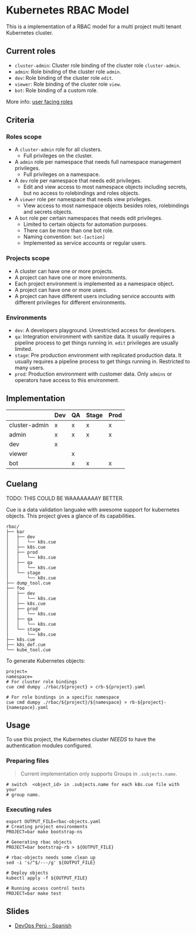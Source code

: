 # Kubernetes RBAC Model

This is a implementation of a RBAC model for a multi project multi tenant Kubernetes cluster.

## Current roles

- `cluster-admin`: Cluster role binding of the cluster role `cluster-admin`.
- `admin`: Role binding of the cluster role `admin`.
- `dev`: Role binding of the cluster role `edit`.
- `viewer`: Role binding of the cluster role `view`.
- `bot`: Role binding of a custom role.

More info: [user facing roles](https://kubernetes.io/docs/reference/access-authn-authz/rbac/#user-facing-roles)

## Criteria

### Roles scope

- A `cluster-admin` role for all clusters.
    - Full privileges on the cluster.
- A `admin` role per namespace that needs full namespace management privileges.
    - Full privileges on a namespace.
- A `dev` role per namespace that needs edit privileges.
    - Edit and view access to most namespace objects including secrets, but no
    access to rolebindings and roles objects.
- A `viewer` role per namespace that needs view privileges.
    - View access to most namespace objects besides roles, rolebindings and secrets objects.
- A `bot` role per certain namespaces that needs edit privileges.
    - Limited to certain objects for automation purposes.
    - There can be more than one bot role.
    - Naming convention: `bot-[action]`
    - Implemented as service accounts or regular users.

### Projects scope

- A cluster can have one or more projects.
- A project can have one or more environments.
- Each project environment is implemented as a namespace object.
- A project can have one or more users. 
- A project can have different users including service accounts with different 
privileges for different environments.

### Environments
- `dev`: A developers playground. Unrestricted access for developers.
- `qa`: Integration environment with sanitize data. It usually requires a pipeline 
process to get things running in. `edit` privileges are usually limited.
- `stage`: Pre production environment with replicated production data. It usually 
requires a pipeline process to get things running in. Restricted to many users.
- `prod`: Production environment with customer data. Only `admins` or operators have 
access to this environment.

## Implementation

|  | Dev | QA | Stage | Prod |
|-|-|-|-|-|
| cluster-admin | x | x | x | x |
| admin | x | x | x | x |
| dev | x |  |  |  |
| viewer |  | x |  |  |
| bot |  | x | x | x |


## Cuelang


TODO: THIS COULD BE WAAAAAAAAY BETTER.

Cue is a data validation languake with awesome support for kubernetes objects. 
This project gives a glance of its capabilities.

    rbac/
    ├── bar
    │   ├── dev
    │   │   └── k8s.cue
    │   ├── k8s.cue
    │   ├── prod
    │   │   └── k8s.cue
    │   ├── qa
    │   │   └── k8s.cue
    │   └── stage
    │       └── k8s.cue
    ├── dump_tool.cue
    ├── foo
    │   ├── dev
    │   │   └── k8s.cue
    │   ├── k8s.cue
    │   ├── prod
    │   │   └── k8s.cue
    │   ├── qa
    │   │   └── k8s.cue
    │   └── stage
    │       └── k8s.cue
    ├── k8s.cue
    ├── k8s_def.cue
    └── kube_tool.cue

To generate Kubernetes objects:

    project=
    namespace=
    # For cluster role bindings
    cue cmd dumpy ./rbac/${project} > crb-${project}.yaml

    # For role bindings in a specific namespace
    cue cmd dumpy ./rbac/${project}/${namespace} > rb-${project}-{namespace}.yaml

## Usage 

To use this project, the Kubernetes cluster *NEEDS* to have the authentication modules
configured. 

### Preparing files

> Current implementation only supports Groups in `.subjects.name`.

    # switch  <object_id> in .subjects.name for each k8s.cue file with your 
    # group name.

### Executing rules

    export OUTPUT_FILE=rbac-objects.yaml
    # Creating project environments
    PROJECT=bar make bootstrap-ns

    # Generating rbac objects
    PROJECT=bar bootstrap-rb > ${OUTPUT_FILE}

    # rbac-objects needs some clean up 
    sed -i 's/^$/---/g' ${OUTPUT_FILE}

    # Deploy objects
    kubectl apply -f ${OUTPUT_FILE}

    # Running access control tests
    PROJECT=bar make test

## Slides

- [DevOps Perú - Spanish](https://docs.google.com/presentation/d/1MpTRHOVlwNV9Q3_yk3pTaCTSnGPq7yms5MXPuuTBCpM/edit?usp=sharing)

